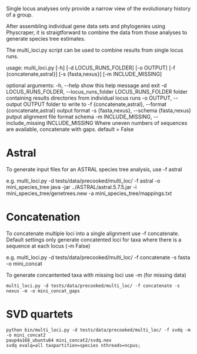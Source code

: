 Single locus analyses only provide a narrow view of the evolutionary history of a group.

After assembling individual gene data sets and phylogenies using Physcraper,
it is straigtforward to combine the data from those analyses to generate species tree estimates.


The multi_loci.py script can be used to combine results from single locus runs.


usage: 
    multi_loci.py [-h] [-d LOCUS_RUNS_FOLDER] [-o OUTPUT] [-f {concatenate,astral}]
                     [-s {fasta,nexus}] [-m INCLUDE_MISSING]



optional arguments:
  -h, --help            show this help message and exit
  -d LOCUS_RUNS_FOLDER, --locus_runs_folder LOCUS_RUNS_FOLDER
                        folder containing results directories from individual locus runs
  -o OUTPUT, --output OUTPUT
                        folder to write to
  -f {concatenate,astral}, --format {concatenate,astral}
                        output format
  -s {fasta,nexus}, --schema {fasta,nexus}
                        putput alignment file format schema
  -m INCLUDE_MISSING, --include_missing INCLUDE_MISSING
                        Where uneven numbers of sequences are available, concatenate with gaps. 
                        default = False

           
# Astral

To generate input files for an ASTRAL species tree analysis, use -f astral

e.g.
    multi_loci.py -d tests/data/precooked/multi_loc/ -f astral -o mini_species_tree
    java -jar ../ASTRAL/astral.5.7.5.jar -i mini_species_tree/genetrees.new -a mini_species_tree/mappings.txt 






# Concatenation

To concatenate multiple loci into a single alignment use -f concatenate. 
Default settings only generate concatented loci for taxa where there is a sequence at each locus (-m False)

e.g.
    multi_loci.py -d tests/data/precooked/multi_loc/ -f concatenate -s fasta -o mini_concat


To generate concantented taxa with missing loci use -m (for missing data)

    multi_loci.py -d tests/data/precooked/multi_loc/ -f concatenate -s nexus -m -o mini_concat_gaps




# SVD quartets


    python bin/multi_loci.py -d tests/data/precooked/multi_loc/ -f svdq -m -o mini_concat2
    paup4a168_ubuntu64 mini_concat2/svdq.nex
    svdq evalq=all taxpartition=species nthreads=ncpus;
